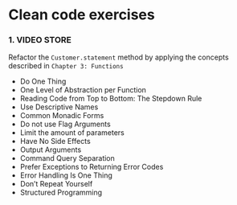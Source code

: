 # Clean code exercises

### 1. VIDEO STORE

Refactor the `Customer.statement` method by applying the concepts described in `Chapter 3: Functions` 

- Do One Thing
- One Level of Abstraction per Function
- Reading Code from Top to Bottom: The Stepdown Rule
- Use Descriptive Names
- Common Monadic Forms
- Do not use Flag Arguments
- Limit the amount of parameters
- Have No Side Effects
- Output Arguments
- Command Query Separation
- Prefer Exceptions to Returning Error Codes
- Error Handling Is One Thing
- Don’t Repeat Yourself
- Structured Programming
